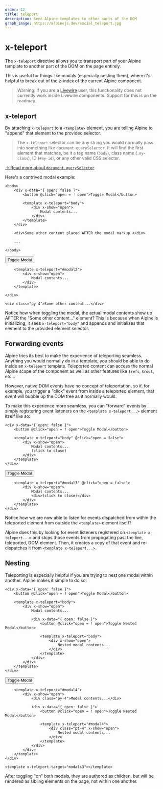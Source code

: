 ```yaml
---
order: 12
title: teleport
description: Send Alpine templates to other parts of the DOM
graph_image: https://alpinejs.dev/social_teleport.jpg
---
```


# x-teleport

The `x-teleport` directive allows you to transport part of your Alpine template to another part of the DOM on the page entirely.

This is useful for things like modals (especially nesting them), where it's helpful to break out of the z-index of the current Alpine component.

> Warning: if you are a [Livewire](https://laravel-livewire.com) user, this functionality does not currently work inside Livewire components. Support for this is on the roadmap.

<a name="x-teleport"></a>
## x-teleport

By attaching `x-teleport` to a `<template>` element, you are telling Alpine to "append" that element to the provided selector.

> The `x-teleport` selector can be any string you would normally pass into something like `document.querySelector`. It will find the first element that matches, be it a tag name (`body`), class name (`.my-class`), ID (`#my-id`), or any other valid CSS selector.

[→ Read more about `document.querySelector`](https://developer.mozilla.org/en-US/docs/Web/API/Document/querySelector)

Here's a contrived modal example:

```alpine
<body>
    <div x-data="{ open: false }">
        <button @click="open = ! open">Toggle Modal</button>

        <template x-teleport="body">
            <div x-show="open">
                Modal contents...
            </div>
        </template>
    </div>

    <div>Some other content placed AFTER the modal markup.</div>

    ...

</body>
```

<!-- START_VERBATIM -->
<div class="demo" x-ref="root" id="modal2">
    <div x-data="{ open: false }">
        <button @click="open = ! open">Toggle Modal</button>

        <template x-teleport="#modal2">
            <div x-show="open">
                Modal contents...
            </div>
        </template>

    </div>

    <div class="py-4">Some other content...</div>
</div>
<!-- END_VERBATIM -->

Notice how when toggling the modal, the actual modal contents show up AFTER the "Some other content..." element? This is because when Alpine is initializing, it sees `x-teleport="body"` and appends and initializes that element to the provided element selector.

<a name="forwarding-events"></a>
## Forwarding events

Alpine tries its best to make the experience of teleporting seamless. Anything you would normally do in a template, you should be able to do inside an `x-teleport` template. Teleported content can access the normal Alpine scope of the component as well as other features like `$refs`, `$root`, etc...

However, native DOM events have no concept of teleportation, so if, for example, you trigger a "click" event from inside a teleported element, that event will bubble up the DOM tree as it normally would.

To make this experience more seamless, you can "forward" events by simply registering event listeners on the `<template x-teleport...>` element itself like so:

```alpine
<div x-data="{ open: false }">
    <button @click="open = ! open">Toggle Modal</button>

    <template x-teleport="body" @click="open = false">
        <div x-show="open">
            Modal contents...
            (click to close)
        </div>
    </template>
</div>
```

<!-- START_VERBATIM -->
<div class="demo" x-ref="root" id="modal3">
    <div x-data="{ open: false }">
        <button @click="open = ! open">Toggle Modal</button>

        <template x-teleport="#modal3" @click="open = false">
            <div x-show="open">
                Modal contents...
                <div>(click to close)</div>
            </div>
        </template>
    </div>
</div>
<!-- END_VERBATIM -->

Notice how we are now able to listen for events dispatched from within the teleported element from outside the `<template>` element itself?

Alpine does this by looking for event listeners registered on `<template x-teleport...>` and stops those events from propogating past the live, teleported, DOM element. Then, it creates a copy of that event and re-dispatches it from `<template x-teleport...>`.

<a name="nesting"></a>
## Nesting

Teleporting is especially helpful if you are trying to nest one modal within another. Alpine makes it simple to do so:

```alpine
<div x-data="{ open: false }">
    <button @click="open = ! open">Toggle Modal</button>

    <template x-teleport="body">
        <div x-show="open">
            Modal contents...
            
            <div x-data="{ open: false }">
                <button @click="open = ! open">Toggle Nested Modal</button>

                <template x-teleport="body">
                    <div x-show="open">
                        Nested modal contents...
                    </div>
                </template>
            </div>
        </div>
    </template>
</div>
```

<!-- START_VERBATIM -->
<div class="demo" x-ref="root" id="modal4">
    <div x-data="{ open: false }">
        <button @click="open = ! open">Toggle Modal</button>

        <template x-teleport="#modal4">
            <div x-show="open">
                <div class="py-4">Modal contents...</div>
                
                <div x-data="{ open: false }">
                    <button @click="open = ! open">Toggle Nested Modal</button>

                    <template x-teleport="#modal4">
                        <div class="pt-4" x-show="open">
                            Nested modal contents...
                        </div>
                    </template>
                </div>
            </div>
        </template>
    </div>

    <template x-teleport-target="modals3"></template>
</div>
<!-- END_VERBATIM -->

After toggling "on" both modals, they are authored as children, but will be rendered as sibling elements on the page, not within one another.
